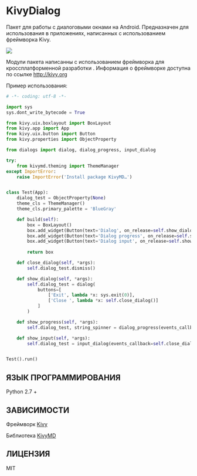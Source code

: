 KivyDialog
========

Пакет для работы с диалоговыми окнами на Android. Предназначен для использования в приложениях, написанных с использованием фреймворка Kivy.

<img src="https://raw.githubusercontent.com/HeaTTheatR/KivyDialogs/master/Screenshot.png" 
align="center"/>

Модули пакета написанны с использованием фреймворка для  кроссплатформенной разработки <Kivy>.
Информация о фреймворке <Kivy> доступна по ссылке http://kivy.org

Пример использования:

```python
# -*- coding: utf-8 -*-

import sys
sys.dont_write_bytecode = True

from kivy.uix.boxlayout import BoxLayout
from kivy.app import App
from kivy.uix.button import Button
from kivy.properties import ObjectProperty

from dialogs import dialog, dialog_progress, input_dialog

try:
    from kivymd.theming import ThemeManager
except ImportError:
    raise ImportError('Install package KivyMD…')


class Test(App):
    dialog_test = ObjectProperty(None)
    theme_cls = ThemeManager()
    theme_cls.primary_palette = 'BlueGray'

    def build(self):
        box = BoxLayout()
        box.add_widget(Button(text='Dialog', on_release=self.show_dialog))
        box.add_widget(Button(text='Dialog progress', on_release=self.show_progress))
        box.add_widget(Button(text='Dialog input', on_release=self.show_input))
 
        return box

    def close_dialog(self, *args):
        self.dialog_test.dismiss()

    def show_dialog(self, *args):
        self.dialog_test = dialog(
            buttons=[
                ['Exit', lambda *x: sys.exit(0)],
                ['Close ', lambda *x: self.close_dialog()]
            ]
        )

    def show_progress(self, *args):
        self.dialog_test, string_spinner = dialog_progress(events_callback=self.close_dialog)

    def show_input(self, *args):
        self.dialog_test = input_dialog(events_callback=self.close_dialog)


Test().run()
```

ЯЗЫК ПРОГРАММИРОВАНИЯ
----------------------
Python 2.7 +

ЗАВИСИМОСТИ
-----------
Фреймворк [Kivy](http://kivy.org/docs/installation/installation.html)

Библиотека [KivyMD](https://gitlab.com/kivymd/KivyMD)

ЛИЦЕНЗИЯ
--------
MIT

